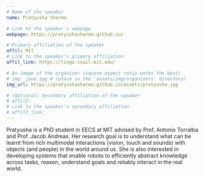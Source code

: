 ```yaml
---
# Name of the speaker
name: Pratyusha Sharma

# Link to the speaker's webpage
webpage: https://pratyushasharma.github.io/

# Primary affiliation of the speaker
affil: MIT
# Link to the speaker's primary affiliation
affil_link: https://lingo.csail.mit.edu/

# An image of the organizer (square aspect ratio works the best)
# img: jane.jpg # (place in the `assets/img/organizers` directory)
img_url: https://pratyushasharma.github.io/assets/pratyusha.jpg

# (Optional) Secondary affiliation of the speaker
# affil2:
# Link to the speaker's secondary affiliation
# affil2_link:
---
```


<!-- Whatever you write below will show up as the speaker's bio -->

Pratyusha is a PhD student in EECS at MIT advised by Prof. Antonio Torralba and Prof. Jacob Andreas. Her research goal is to understand what can be learnt from rich multimodal interactions (vision, touch and sounds) with objects (and people) in the world around us. She is also interested in developing systems that enable robots to efficiently abstract knowledge across tasks, reason, understand goals and reliably interact in the real world.
